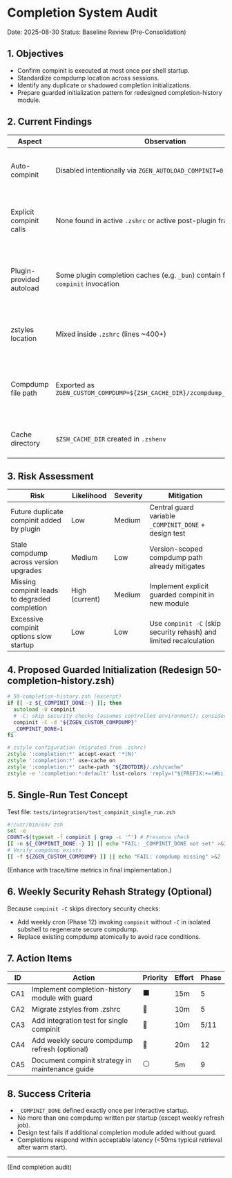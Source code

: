 # Completion System Audit
Date: 2025-08-30
Status: Baseline Review (Pre-Consolidation)

## 1. Objectives
- Confirm compinit is executed at most once per shell startup.
- Standardize compdump location across sessions.
- Identify any duplicate or shadowed completion initializations.
- Prepare guarded initialization pattern for redesigned completion-history module.

## 2. Current Findings
| Aspect | Observation | Impact |
|--------|-------------|--------|
| Auto-compinit | Disabled intentionally via `ZGEN_AUTOLOAD_COMPINIT=0` in `.zshenv` | Prevents premature compinit; defers control to us |
| Explicit compinit calls | None found in active `.zshrc` or active post-plugin fragments | Requires adding a controlled guard to enable completions |
| Plugin-provided autoload | Some plugin completion caches (e.g. `_bun`) contain fallback `compinit` invocation | Potential unintended early compinit if executed standalone (low risk) |
| zstyles location | Mixed inside `.zshrc` (lines ~400+) | Coupled with unrelated logic; harder maintenance |
| Compdump file path | Exported as `ZGEN_CUSTOM_COMPDUMP=${ZSH_CACHE_DIR}/zcompdump_${ZSH_VERSION}` | Version-scoped; consistent across sessions; good for caching |
| Cache directory | `$ZSH_CACHE_DIR` created in `.zshenv` | Valid early creation; ensures write path |

## 3. Risk Assessment
| Risk | Likelihood | Severity | Mitigation |
|------|------------|----------|-----------|
| Future duplicate compinit added by plugin | Low | Medium | Central guard variable `_COMPINIT_DONE` + design test |
| Stale compdump across version upgrades | Medium | Low | Version-scoped compdump path already mitigates |
| Missing compinit leads to degraded completion | High (current) | Medium | Implement explicit guarded compinit in new module |
| Excessive compinit options slow startup | Low | Low | Use `compinit -C` (skip security rehash) and limited recalculation |

## 4. Proposed Guarded Initialization (Redesign 50-completion-history.zsh)
```zsh
# 50-completion-history.zsh (excerpt)
if [[ -z ${_COMPINIT_DONE:-} ]]; then
  autoload -U compinit
  # -C: skip security checks (assumes controlled environment); consider periodic full run weekly
  compinit -C -d "${ZGEN_CUSTOM_COMPDUMP}"
  _COMPINIT_DONE=1
fi

# zstyle configuration (migrated from .zshrc)
zstyle ':completion:*' accept-exact '*(N)'
zstyle ':completion:*' use-cache on
zstyle ':completion:*' cache-path "${ZDOTDIR}/.zsh/cache"
zstyle -e ':completion:*:default' list-colors 'reply=("${PREFIX:+=(#bi)($PREFIX:t)*==34=34}:${(s.:.)LS_COLORS}")'
```

## 5. Single-Run Test Concept
Test file: `tests/integration/test_compinit_single_run.zsh`
```zsh
#!/usr/bin/env zsh
set -e
COUNT=$(typeset -f compinit | grep -c '^') # Presence check
[[ -n ${_COMPINIT_DONE:-} ]] || echo "FAIL: _COMPINIT_DONE not set" >&2
# Verify compdump exists
[[ -f ${ZGEN_CUSTOM_COMPDUMP} ]] || echo "FAIL: compdump missing" >&2
```
(Enhance with trace/time metrics in final implementation.)

## 6. Weekly Security Rehash Strategy (Optional)
Because `compinit -C` skips directory security checks:
- Add weekly cron (Phase 12) invoking `compinit` without `-C` in isolated subshell to regenerate secure compdump.
- Replace existing compdump atomically to avoid race conditions.

## 7. Action Items
| ID | Action | Priority | Effort | Phase |
|----|--------|----------|--------|-------|
| CA1 | Implement completion-history module with guard | ⬛ | 15m | 5 |
| CA2 | Migrate zstyles from .zshrc | 🔶 | 10m | 5 |
| CA3 | Add integration test for single compinit | 🔶 | 10m | 5/11 |
| CA4 | Add weekly secure compdump refresh (optional) | 🔵 | 20m | 12 |
| CA5 | Document compinit strategy in maintenance guide | ⚪ | 5m | 9 |

## 8. Success Criteria
- `_COMPINIT_DONE` defined exactly once per interactive startup.
- No more than one compdump written per startup (except weekly refresh job).
- Design test fails if additional completion module added without guard.
- Completions respond within acceptable latency (<50ms typical retrieval after warm start).

---
(End completion audit)
